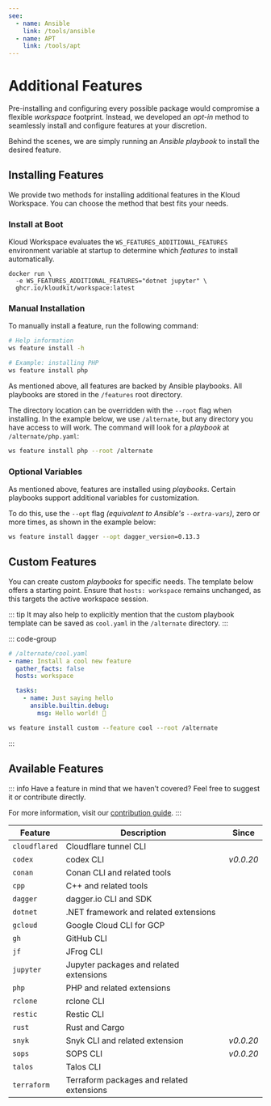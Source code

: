 ```yaml
---
see:
  - name: Ansible
    link: /tools/ansible
  - name: APT
    link: /tools/apt
---
```


# Additional Features

Pre-installing and configuring every possible package would compromise a flexible
*workspace* footprint.
Instead, we developed an *opt-in* method to seamlessly install and configure features at
your discretion.

Behind the scenes, we are simply running an *Ansible playbook* to install the desired
feature.

## Installing Features

We provide two methods for installing additional features in the Kloud Workspace.
You can choose the method that best fits your needs.

### Install at Boot

Kloud Workspace evaluates the `WS_FEATURES_ADDITIONAL_FEATURES` environment variable at
startup to determine which *features* to install automatically.

```sh{2}
docker run \
  -e WS_FEATURES_ADDITIONAL_FEATURES="dotnet jupyter" \
  ghcr.io/kloudkit/workspace:latest
```

### Manual Installation

To manually install a feature, run the following command:

```sh
# Help information
ws feature install -h

# Example: installing PHP
ws feature install php
```

As mentioned above, all features are backed by Ansible playbooks.
All playbooks are stored in the `/features` root directory.

The directory location can be overridden with the `--root` flag when installing.
In the example below, we use `/alternate`, but any directory you have access to will work.
The command will look for a *playbook* at `/alternate/php.yaml`:

```sh
ws feature install php --root /alternate
```

### Optional Variables

As mentioned above, features are installed using *playbooks*.
Certain playbooks support additional variables for customization.

To do this, use the `--opt` flag *(equivalent to Ansible's `--extra-vars`)*, zero or more
times, as shown in the example below:

```sh
ws feature install dagger --opt dagger_version=0.13.3
```

## Custom Features

You can create custom *playbooks* for specific needs.
The template below offers a starting point.
Ensure that `hosts: workspace` remains unchanged, as this targets the active workspace
session.

::: tip
It may also help to explicitly mention that the custom playbook template can be saved as
`cool.yaml` in the `/alternate` directory.
:::

::: code-group

```yaml [playbook]
# /alternate/cool.yaml
- name: Install a cool new feature
  gather_facts: false
  hosts: workspace

  tasks:
    - name: Just saying hello
      ansible.builtin.debug:
        msg: Hello world! 👋
```

```sh [install]
ws feature install custom --feature cool --root /alternate
```

:::

## Available Features

::: info
Have a feature in mind that we haven’t covered?
Feel free to suggest it or contribute directly.

For more information, visit our [contribution guide](/contribute/).
:::

| Feature       | Description                               | Since     |
| ------------- | ----------------------------------------- | --------- |
| `cloudflared` | Cloudflare tunnel CLI                     |           |
| `codex`       | codex CLI                                 | *v0.0.20* |
| `conan`       | Conan CLI and related tools               |           |
| `cpp`         | C++ and related tools                     |           |
| `dagger`      | dagger.io CLI and SDK                     |           |
| `dotnet`      | .NET framework and related extensions     |           |
| `gcloud`      | Google Cloud CLI for GCP                  |           |
| `gh`          | GitHub CLI                                |           |
| `jf`          | JFrog CLI                                 |           |
| `jupyter`     | Jupyter packages and related extensions   |           |
| `php`         | PHP and related extensions                |           |
| `rclone`      | rclone CLI                                |           |
| `restic`      | Restic CLI                                |           |
| `rust`        | Rust and Cargo                            |           |
| `snyk`        | Snyk CLI and related extension            | *v0.0.20* |
| `sops`        | SOPS CLI                                  | *v0.0.20* |
| `talos`       | Talos CLI                                 |           |
| `terraform`   | Terraform packages and related extensions |           |
